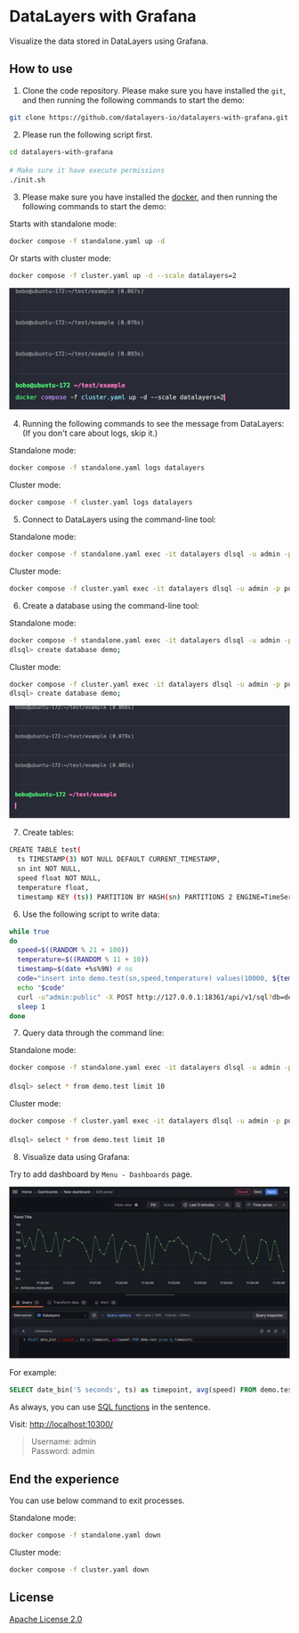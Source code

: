 # DataLayers with Grafana
Visualize the data stored in DataLayers using Grafana.

## How to use

1. Clone the code repository. Please make sure you have installed the `git`, and then running the following commands to start the demo:

  ```bash
  git clone https://github.com/datalayers-io/datalayers-with-grafana.git
  ```
  
2. Please run the following script first.
  ```bash
  cd datalayers-with-grafana
  
  # Make sure it have execute permissions
  ./init.sh  
  ```

3. Please make sure you have installed the [docker](https://www.docker.com/), and then running the following commands to start the demo:

Starts with standalone mode:

``` bash
docker compose -f standalone.yaml up -d
```

Or starts with cluster mode:

``` bash
docker compose -f cluster.yaml up -d --scale datalayers=2
```

![docker-compose up](./static/images/docker_compose.gif)

4. Running the following commands to see the message from DataLayers: (If you don't care about logs, skip it.)

Standalone mode:

``` bash
docker compose -f standalone.yaml logs datalayers
```

Cluster mode:

``` bash
docker compose -f cluster.yaml logs datalayers
```

5. Connect to DataLayers using the command-line tool:

Standalone mode:

```bash
docker compose -f standalone.yaml exec -it datalayers dlsql -u admin -p public
```

Cluster mode:

```bash
docker compose -f cluster.yaml exec -it datalayers dlsql -u admin -p public
```

6. Create a database using the command-line tool:

Standalone mode:

```bash
docker compose -f standalone.yaml exec -it datalayers dlsql -u admin -p public
dlsql> create database demo;
```

Cluster mode:

```bash
docker compose -f cluster.yaml exec -it datalayers dlsql -u admin -p public
dlsql> create database demo;
```

![docker-compose create](./static/images/create_database.gif)

7. Create tables:

``` bash
CREATE TABLE test(
  ts TIMESTAMP(3) NOT NULL DEFAULT CURRENT_TIMESTAMP,
  sn int NOT NULL,
  speed float NOT NULL,
  temperature float,
  timestamp KEY (ts)) PARTITION BY HASH(sn) PARTITIONS 2 ENGINE=TimeSeries;

```

6. Use the following script to write data:

``` bash
while true
do
  speed=$((RANDOM % 21 + 100))
  temperature=$((RANDOM % 11 + 10))
  timestamp=$(date +%s%9N) # ns
  code="insert into demo.test(sn,speed,temperature) values(10000, ${temperature}, ${speed})"
  echo "$code"
  curl -u"admin:public" -X POST http://127.0.0.1:18361/api/v1/sql?db=demo -H 'Content-Type: application/binary' -d "$code" -s -o /dev/null
  sleep 1
done
```

7. Query data through the command line:

Standalone mode:

``` bash
docker compose -f standalone.yaml exec -it datalayers dlsql -u admin -p public

dlsql> select * from demo.test limit 10
```


Cluster mode:

``` bash
docker compose -f cluster.yaml exec -it datalayers dlsql -u admin -p public

dlsql> select * from demo.test limit 10
```

8. Visualize data using Grafana:

Try to add dashboard by `Menu - Dashboards` page.

![add dashboard](./static/images/dashboard.jpg)

For example:

``` sql
SELECT date_bin('5 seconds', ts) as timepoint, avg(speed) FROM demo.test group by timepoint;

```
As always, you can use [SQL functions](https://docs.datalayers.cn/datalayers/latest/sql-reference/sql-functions.html) in the sentence.


Visit: [http://localhost:10300/](http://localhost:10300/)

> Username: admin <br> Password: admin


## End the experience

You can use below command to exit processes.

Standalone mode:

``` bash
docker compose -f standalone.yaml down
```

Cluster mode:

``` bash
docker compose -f cluster.yaml down
```

## License

[Apache License 2.0](./LICENSE)
